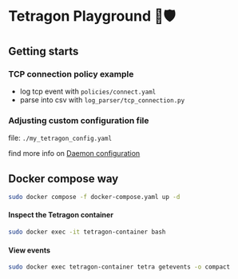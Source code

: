 # Tetragon Playground 🐝🛡️


## Getting starts

### TCP connection policy example
- log tcp event with `policies/connect.yaml`
- parse into csv with `log_parser/tcp_connection.py`

### Adjusting custom configuration file
file: `./my_tetragon_config.yaml`

find more info on [Daemon configuration](https://tetragon.io/docs/reference/daemon-configuration/)

## Docker compose way
```bash 
sudo docker compose -f docker-compose.yaml up -d
```

#### Inspect the Tetragon container
```bash
sudo docker exec -it tetragon-container bash
```

#### View events
```bash
sudo docker exec tetragon-container tetra getevents -o compact
```